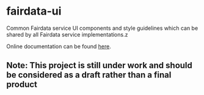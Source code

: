 # fairdata-ui
Common Fairdata service UI components and style guidelines which can be shared by all Fairdata service implementations.z

Online documentation can be found [here](https://cscfi.github.io/fairdata-ui/).

## Note: This project is still under work and should be considered as a draft rather than a final product
